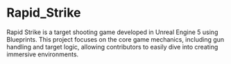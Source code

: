 # Rapid_Strike
 Rapid Strike is a target shooting game developed in Unreal Engine 5 using Blueprints. This project focuses on the core game mechanics, including gun handling and target logic, allowing contributors to easily dive into creating immersive environments.
